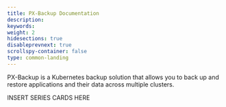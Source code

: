 ```yaml
---
title: PX-Backup Documentation
description: 
keywords: 
weight: 2
hidesections: true
disableprevnext: true
scrollspy-container: false
type: common-landing
---
```


PX-Backup is a Kubernetes backup solution that allows you to back up and restore applications and their data across multiple clusters.


INSERT SERIES CARDS HERE